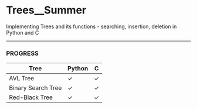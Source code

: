 # Trees__Summer
Implementing Trees and its functions - searching, insertion, deletion in Python and C 
___
### PROGRESS

| Tree | Python | C |
|------|--------|----|
| AVL Tree | ✓ | ✓ |
| Binary Search Tree | ✓ | ✓ |
| Red-Black Tree | ✓ | ✓ |
